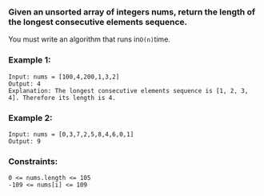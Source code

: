 ### Given an unsorted array of integers nums, return the length of the longest consecutive elements sequence.

You must write an algorithm that runs in` O(n) `time.

 

### Example 1:
```
Input: nums = [100,4,200,1,3,2]
Output: 4
Explanation: The longest consecutive elements sequence is [1, 2, 3, 4]. Therefore its length is 4.
```
### Example 2:
```
Input: nums = [0,3,7,2,5,8,4,6,0,1]
Output: 9
 ```

### Constraints:
```
0 <= nums.length <= 105
-109 <= nums[i] <= 109
```
